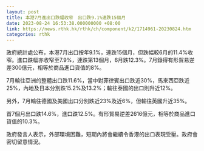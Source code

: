 ```yaml
---
layout: post
title: 本港7月進出口跌幅收窄　出口跌9.1%連跌15個月
date: 2023-08-24 16:53:38.000000000 +08:00
link: https://news.rthk.hk/rthk/ch/component/k2/1714961-20230824.htm
categories: rthk
---
```


政府統計處公布，本港7月出口按年9.1%，連跌15個月，但跌幅較6月的11.4%收窄。進口跌幅亦收窄至7.9%，連跌第13個月，6月跌12.3%。7月錄得有形貿易逆差300億元，相等於商品進口貨值的8%。

7月輸往亞洲的整體出口跌11.6%，當中對菲律賓出口跌近30%，馬來西亞跌近25%，內地及日本分別跌15.2%及13.2%；輸往泰國的出口則升近12%。

另外，7月輸往德國及美國出口分別跌近23%及近6%，但輸往英國升近35%。

首7個月出口跌14.6%，進口跌12.5%。有形貿易逆差2616億元，相等於商品進口貨值的10.3%。

政府發言人表示，外部環境困難，短期內將會繼續令香港的出口表現受壓。政府會密切留意情況。
